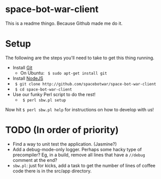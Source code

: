 space-bot-war-client
====================

This is a readme thingo. Because Github made me do it.

Setup
=====

The following are the steps you'll need to take to get this thing running.

- Install [Git](http://git-scm.com)
    - On Ubuntu: ` $ sudo apt-get install git`
- Install [NodeJS](http://nodejs.org)
- ` $ git clone http://github.com/spacebotwar/space-bot-war-client`
- ` $ cd space-bot-war-client`
- Use our funky Perl script to do the rest!
    - ` $ perl sbw.pl setup`

Now hit ` $ perl sbw.pl help ` for instructions on how to develop with us!


TODO (In order of priority)
===========================

- Find a way to unit test the application. (Jasmine?)
- Add a debug-mode-only logger. Perhaps some hacky type of precompiler? Eg,
in a build, remove all lines that have a `//debug` comment at the end?
- `sbw.pl`: just for kicks, add a task to get the number of lines of coffee
code there is in the src/app directory.
